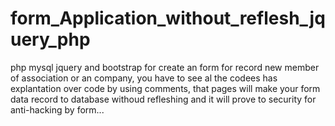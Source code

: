 # form_Application_without_reflesh_jquery_php
 php mysql jquery and bootstrap for create an form for record new member of association or an company, you have to see al the codees has explantation over code by using comments, that pages will make your form data record to database withoud refleshing and it will prove to security for anti-hacking by form...
